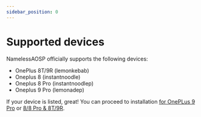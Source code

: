 ```yaml
---
sidebar_position: 0
---
```


# Supported devices

NamelessAOSP officially supports the following devices:

- OnePlus 8T/9R (lemonkebab)
- Oneplus 8 (instantnoodle)
- Oneplus 8 Pro (instantnoodlep)
- Oneplus 9 Pro (lemonadep)

If your device is listed, great! You can proceed to installation [for OnePLus 9 Pro](install/9PRO.md) or [8/8 Pro & 8T/9R](install/8_9R.md).